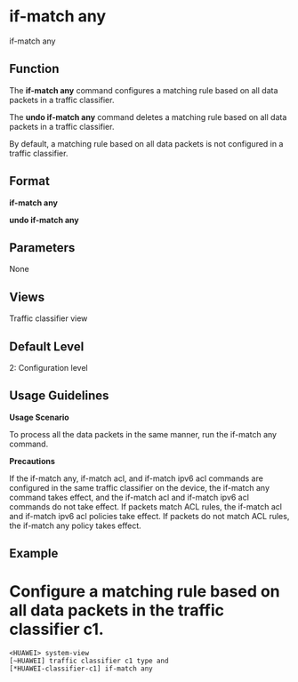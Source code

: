 if-match any
============

if-match any

Function
--------



The **if-match any** command configures a matching rule based on all data packets in a traffic classifier.

The **undo if-match any** command deletes a matching rule based on all data packets in a traffic classifier.



By default, a matching rule based on all data packets is not configured in a traffic classifier.


Format
------

**if-match any**

**undo if-match any**


Parameters
----------

None

Views
-----

Traffic classifier view


Default Level
-------------

2: Configuration level


Usage Guidelines
----------------

**Usage Scenario**

To process all the data packets in the same manner, run the if-match any command.

**Precautions**

If the if-match any, if-match acl, and if-match ipv6 acl commands are configured in the same traffic classifier on the device, the if-match any command takes effect, and the if-match acl and if-match ipv6 acl commands do not take effect. If packets match ACL rules, the if-match acl and if-match ipv6 acl policies take effect. If packets do not match ACL rules, the if-match any policy takes effect.


Example
-------

# Configure a matching rule based on all data packets in the traffic classifier c1.
```
<HUAWEI> system-view
[~HUAWEI] traffic classifier c1 type and
[*HUAWEI-classifier-c1] if-match any

```
